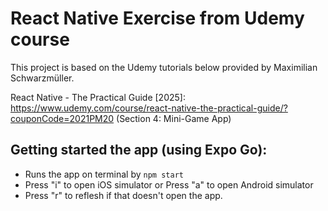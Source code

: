 # React Native Exercise from Udemy course
This project is based on the Udemy tutorials below provided by Maximilian Schwarzmüller.

React Native - The Practical Guide [2025]: https://www.udemy.com/course/react-native-the-practical-guide/?couponCode=2021PM20
(Section 4: Mini-Game App)

## Getting started the app (using Expo Go):
- Runs the app on terminal by `npm start`
- Press "i" to open iOS simulator or Press "a" to open Android simulator
- Press "r" to reflesh if that doesn't open the app.
